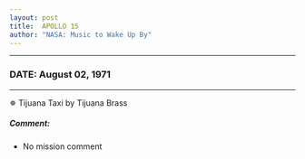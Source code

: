 ```yaml
---
layout: post
title:  APOLLO 15
author: "NASA: Music to Wake Up By"
---
```


----
### DATE: August 02, 1971
----
✵ Tijuana Taxi by Tijuana Brass

##### Comment:
* No mission comment
